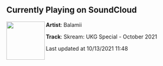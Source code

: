 ## Currently Playing on SoundCloud

[<img align="left" width="100" src="https://i1.sndcdn.com/artworks-VF9jkpSDqasUHz1s-KixVvw-t500x500.jpg">](https://soundcloud.com/balamii/skream-ukg-special-october-2021)

**Artist**: Balamii 

**Track**: Skream: UKG Special - October 2021

Last updated at 10/13/2021 11:48
